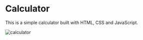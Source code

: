 # Calculator

This is a simple calculator built with HTML, CSS and JavaScript.

![calculator](https://user-images.githubusercontent.com/71913145/231875286-455919e8-8467-4e58-a288-d67de03e6a0b.png)
